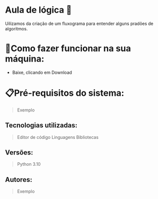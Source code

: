 # Aula de lógica 🚀

Uilizamos da criação de um fluxograma para entender alguns pradões de algoritmos. 

# 🔌Como fazer funcionar na sua máquina:

- Baixe, clicando em Download


# 📋Pré-requisitos do sistema:

> Exemplo


## Tecnologias utilizadas:

> Editor de código
Linguagens
Bibliotecas
> 

## Versões:

> Python 3.10
> 

## Autores:

> Exemplo
>
